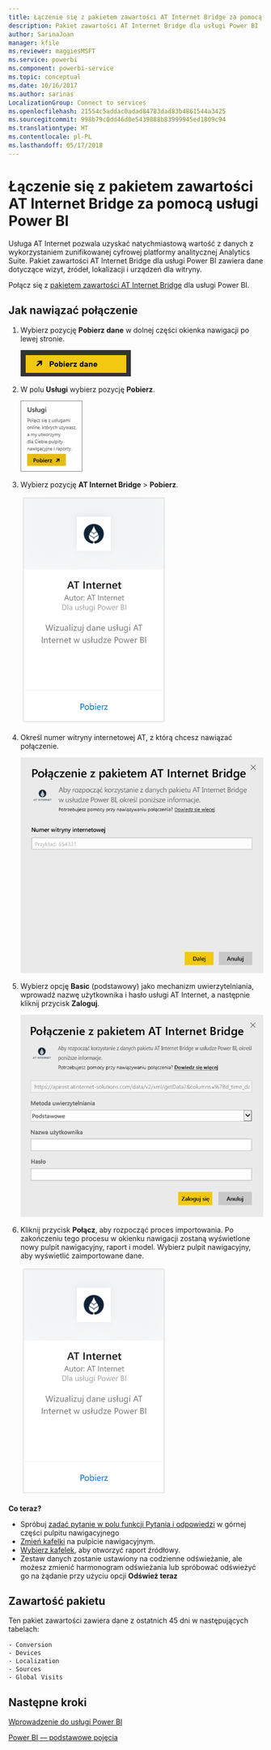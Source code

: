 ```yaml
---
title: Łączenie się z pakietem zawartości AT Internet Bridge za pomocą usługi Power BI
description: Pakiet zawartości AT Internet Bridge dla usługi Power BI
author: SarinaJoan
manager: kfile
ms.reviewer: maggiesMSFT
ms.service: powerbi
ms.component: powerbi-service
ms.topic: conceptual
ms.date: 10/16/2017
ms.author: sarinas
LocalizationGroup: Connect to services
ms.openlocfilehash: 21554c5addac0adad84783dad83b4861544a3425
ms.sourcegitcommit: 998b79c0dd46d0e5439888b83999945ed1809c94
ms.translationtype: HT
ms.contentlocale: pl-PL
ms.lasthandoff: 05/17/2018
---
```

# <a name="connect-to-at-internet-bridge-with-power-bi"></a>Łączenie się z pakietem zawartości AT Internet Bridge za pomocą usługi Power BI
Usługa AT Internet pozwala uzyskać natychmiastową wartość z danych z wykorzystaniem zunifikowanej cyfrowej platformy analitycznej Analytics Suite. Pakiet zawartości AT Internet Bridge dla usługi Power BI zawiera dane dotyczące wizyt, źródeł, lokalizacji i urządzeń dla witryny.

Połącz się z [pakietem zawartości AT Internet Bridge](https://app.powerbi.com/getdata/services/at-internet-bridge) dla usługi Power BI.

## <a name="how-to-connect"></a>Jak nawiązać połączenie
1. Wybierz pozycję **Pobierz dane** w dolnej części okienka nawigacji po lewej stronie.
   
   ![](media/service-connect-to-at-internet/pbi_getdata.png) 
2. W polu **Usługi** wybierz pozycję **Pobierz**.
   
   ![](media/service-connect-to-at-internet/pbi_getservices.png) 
3. Wybierz pozycję **AT Internet Bridge** \> **Pobierz**.
   
   ![](media/service-connect-to-at-internet/atinternet.png)
4. Określ numer witryny internetowej AT, z którą chcesz nawiązać połączenie.
   
   ![](media/service-connect-to-at-internet/params.png)
5. Wybierz opcję **Basic** (podstawowy) jako mechanizm uwierzytelniania, wprowadź nazwę użytkownika i hasło usługi AT Internet, a następnie kliknij przycisk **Zaloguj**.
   
   ![](media/service-connect-to-at-internet/creds.png)
6. Kliknij przycisk **Połącz**, aby rozpocząć proces importowania. Po zakończeniu tego procesu w okienku nawigacji zostaną wyświetlone nowy pulpit nawigacyjny, raport i model. Wybierz pulpit nawigacyjny, aby wyświetlić zaimportowane dane.
   
    ![](media/service-connect-to-at-internet/atinternet.png)

**Co teraz?**

* Spróbuj [zadać pytanie w polu funkcji Pytania i odpowiedzi](power-bi-q-and-a.md) w górnej części pulpitu nawigacyjnego
* [Zmień kafelki](service-dashboard-edit-tile.md) na pulpicie nawigacyjnym.
* [Wybierz kafelek](service-dashboard-tiles.md), aby otworzyć raport źródłowy.
* Zestaw danych zostanie ustawiony na codzienne odświeżanie, ale możesz zmienić harmonogram odświeżania lub spróbować odświeżyć go na żądanie przy użyciu opcji **Odśwież teraz**

## <a name="whats-included"></a>Zawartość pakietu
Ten pakiet zawartości zawiera dane z ostatnich 45 dni w następujących tabelach:  

    - Conversion  
    - Devices  
    - Localization  
    - Sources  
    - Global Visits  

## <a name="next-steps"></a>Następne kroki
[Wprowadzenie do usługi Power BI](service-get-started.md)

[Power BI — podstawowe pojęcia](service-basic-concepts.md)

